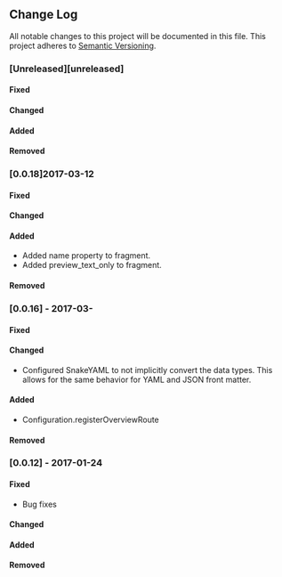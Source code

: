## Change Log
All notable changes to this project will be documented in this file.
This project adheres to [Semantic Versioning](http://semver.org/).

### [Unreleased][unreleased]

#### Fixed

#### Changed

#### Added

#### Removed

### [0.0.18]2017-03-12

#### Fixed

#### Changed

#### Added
- Added name property to fragment.
- Added preview_text_only to fragment.

#### Removed

### [0.0.16] - 2017-03-

#### Fixed

#### Changed
- Configured SnakeYAML to not implicitly convert the data types. This allows for the same behavior for YAML and JSON front matter.

#### Added
- Configuration.registerOverviewRoute

#### Removed

### [0.0.12] - 2017-01-24

#### Fixed
- Bug fixes

#### Changed

#### Added

#### Removed
